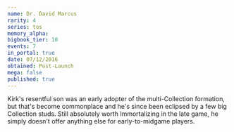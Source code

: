 ```yaml
---
name: Dr. David Marcus
rarity: 4
series: tos
memory_alpha:
bigbook_tier: 10
events: 7
in_portal: true
date: 07/12/2016
obtained: Post-Launch
mega: false
published: true
---
```


Kirk's resentful son was an early adopter of the multi-Collection formation, but that's become commonplace and he's since been eclipsed by a few big Collection studs. Still absolutely worth Immortalizing in the late game, he simply doesn't offer anything else for early-to-midgame players.
